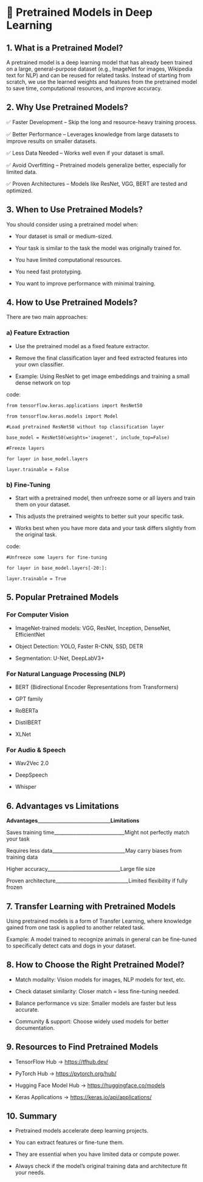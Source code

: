 # 📌 Pretrained Models in Deep Learning
## 1. What is a Pretrained Model?

A pretrained model is a deep learning model that has already been trained on a large, general-purpose dataset (e.g., ImageNet for images, Wikipedia text for NLP) and can be reused for related tasks.
Instead of starting from scratch, we use the learned weights and features from the pretrained model to save time, computational resources, and improve accuracy.

## 2. Why Use Pretrained Models?

✅ Faster Development – Skip the long and resource-heavy training process.

✅ Better Performance – Leverages knowledge from large datasets to improve results on smaller datasets.

✅ Less Data Needed – Works well even if your dataset is small.

✅ Avoid Overfitting – Pretrained models generalize better, especially for limited data.

✅ Proven Architectures – Models like ResNet, VGG, BERT are tested and optimized.

## 3. When to Use Pretrained Models?

You should consider using a pretrained model when:

* Your dataset is small or medium-sized.

* Your task is similar to the task the model was originally trained for.

* You have limited computational resources.

* You need fast prototyping.

* You want to improve performance with minimal training.

## 4. How to Use Pretrained Models?

There are two main approaches:

### a) Feature Extraction

* Use the pretrained model as a fixed feature extractor.

* Remove the final classification layer and feed extracted features into your own classifier.

* Example: Using ResNet to get image embeddings and training a small dense network on top

code:

    from tensorflow.keras.applications import ResNet50

    from tensorflow.keras.models import Model

    #Load pretrained ResNet50 without top classification layer

    base_model = ResNet50(weights='imagenet', include_top=False)

    #Freeze layers

    for layer in base_model.layers

    layer.trainable = False

### b) Fine-Tuning

* Start with a pretrained model, then unfreeze some or all layers and train them on your dataset.

* This adjusts the pretrained weights to better suit your specific task.

* Works best when you have more data and your task differs slightly from the original task.

code:

    #Unfreeze some layers for fine-tuning
    
    for layer in base_model.layers[-20:]:
    
    layer.trainable = True

## 5. Popular Pretrained Models

### For Computer Vision

* ImageNet-trained models: VGG, ResNet, Inception, DenseNet, EfficientNet

* Object Detection: YOLO, Faster R-CNN, SSD, DETR

* Segmentation: U-Net, DeepLabV3+

### For Natural Language Processing (NLP)

* BERT (Bidirectional Encoder Representations from Transformers)

* GPT family

* RoBERTa

* DistilBERT

* XLNet

### For Audio & Speech

* Wav2Vec 2.0

* DeepSpeech

* Whisper

## 6. Advantages vs Limitations

**Advantages**______________________________**Limitations**

Saves training time_____________________________Might not perfectly match your task

Requires less data______________________________May carry biases from training data

Higher accuracy______________________________Large file size

Proven architecture______________________________Limited flexibility if fully frozen

## 7. Transfer Learning with Pretrained Models

Using pretrained models is a form of Transfer Learning, where knowledge gained from one task is applied to another related task.

Example: A model trained to recognize animals in general can be fine-tuned to specifically detect cats and dogs in your dataset.

## 8. How to Choose the Right Pretrained Model?

* Match modality: Vision models for images, NLP models for text, etc.

* Check dataset similarity: Closer match = less fine-tuning needed.

* Balance performance vs size: Smaller models are faster but less accurate.

* Community & support: Choose widely used models for better documentation.

## 9. Resources to Find Pretrained Models

* TensorFlow Hub → https://tfhub.dev/

* PyTorch Hub → https://pytorch.org/hub/

* Hugging Face Model Hub → https://huggingface.co/models

* Keras Applications → https://keras.io/api/applications/

## 10. Summary

* Pretrained models accelerate deep learning projects.

* You can extract features or fine-tune them.

* They are essential when you have limited data or compute power.

* Always check if the model’s original training data and architecture fit your needs.
